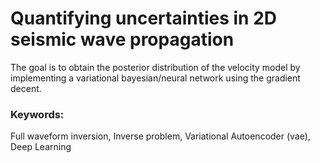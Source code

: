 # Quantifying uncertainties in 2D seismic wave propagation

The goal is to obtain the posterior distribution of the velocity model by implementing a variational bayesian/neural network using the gradient decent.


### Keywords:
Full waveform inversion, Inverse problem, Variational Autoencoder (vae), Deep Learning

